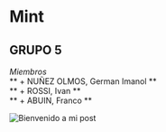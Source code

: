 # Mint
## GRUPO 5
_Miembros_   
	 ** + NUÑEZ OLMOS, German Imanol **  
	 ** + ROSSI, Ivan **  
	   ** + ABUIN, Franco ** 
	
![Bienvenido a mi post](https://k03.kn3.net/50C5152CC.jpg)

